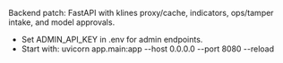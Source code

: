 Backend patch: FastAPI with klines proxy/cache, indicators, ops/tamper intake, and model approvals.
- Set ADMIN_API_KEY in .env for admin endpoints.
- Start with: uvicorn app.main:app --host 0.0.0.0 --port 8080 --reload
